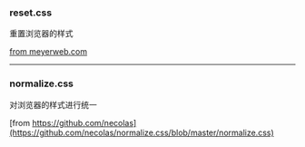 ### reset.css

重置浏览器的样式

[from meyerweb.com](https://meyerweb.com/)

---

### normalize.css

对浏览器的样式进行统一

[from https://github.com/necolas](https://github.com/necolas/normalize.css/blob/master/normalize.css)
